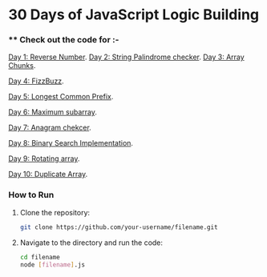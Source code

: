 # **30 Days of JavaScript Logic Building**

### ** Check out the code for :-
[Day 1: Reverse Number](https://github.com/Anshi1208/AdvanceJS-30DaysChallenge/blob/main/1-ReverseNumber.js).
[Day 2: String Palindrome checker](https://github.com/Anshi1208/JS-LogicBuilding/blob/main/2-StringPalindrome.js).
[Day 3: Array Chunks](https://github.com/Anshi1208/JS-LogicBuilding/blob/main/3-ArrayChunks.js).

[Day 4: FizzBuzz](https://github.com/Anshi1208/JS-LogicBuilding/blob/main/4-FizzBuzz.js).


[Day 5: Longest Common Prefix](https://github.com/Anshi1208/JS-LogicBuilding/blob/main/5-LongestCommonPre.js).


[Day 6: Maximum subarray](https://github.com/Anshi1208/JS-LogicBuilding/blob/main/6-MaxSubArray.js).


[Day 7: Anagram chekcer](https://github.com/Anshi1208/JS-LogicBuilding/blob/main/7-AnagramCheck.js).


[Day 8: Binary Search Implementation](https://github.com/Anshi1208/JS-LogicBuilding/blob/main/8-BinarySearch.js).


[Day 9: Rotating array](https://github.com/Anshi1208/JS-LogicBuilding/blob/main/9-RotatingArray.js).


[Day 10: Duplicate Array](https://github.com/Anshi1208/JS-LogicBuilding/blob/main/10-DuplicateArray.js).





### **How to Run**

1. Clone the repository:
   ```bash
   git clone https://github.com/your-username/filename.git
   ```
2. Navigate to the directory and run the code:
   ```bash
   cd filename
   node [filename].js
   ```